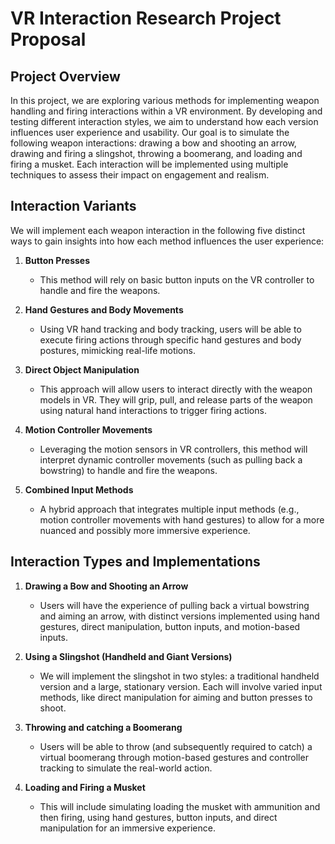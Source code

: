 # VR Interaction Research Project Proposal

## Project Overview

In this project, we are exploring various methods for implementing weapon handling and firing interactions within a VR environment. By developing and testing different interaction styles, we aim to understand how each version influences user experience and usability. Our goal is to simulate the following weapon interactions: drawing a bow and shooting an arrow, drawing and firing a slingshot, throwing a boomerang, and loading and firing a musket. Each interaction will be implemented using multiple techniques to assess their impact on engagement and realism.

## Interaction Variants

We will implement each weapon interaction in the following five distinct ways to gain insights into how each method influences the user experience:

1. **Button Presses**
   - This method will rely on basic button inputs on the VR controller to handle and fire the weapons.
2. **Hand Gestures and Body Movements**

   - Using VR hand tracking and body tracking, users will be able to execute firing actions through specific hand gestures and body postures, mimicking real-life motions.

3. **Direct Object Manipulation**

   - This approach will allow users to interact directly with the weapon models in VR. They will grip, pull, and release parts of the weapon using natural hand interactions to trigger firing actions.

4. **Motion Controller Movements**

   - Leveraging the motion sensors in VR controllers, this method will interpret dynamic controller movements (such as pulling back a bowstring) to handle and fire the weapons.

5. **Combined Input Methods**
   - A hybrid approach that integrates multiple input methods (e.g., motion controller movements with hand gestures) to allow for a more nuanced and possibly more immersive experience.

## Interaction Types and Implementations

1. **Drawing a Bow and Shooting an Arrow**

   - Users will have the experience of pulling back a virtual bowstring and aiming an arrow, with distinct versions implemented using hand gestures, direct manipulation, button inputs, and motion-based inputs.

2. **Using a Slingshot (Handheld and Giant Versions)**

   - We will implement the slingshot in two styles: a traditional handheld version and a large, stationary version. Each will involve varied input methods, like direct manipulation for aiming and button presses to shoot.

3. **Throwing and catching a Boomerang**

   - Users will be able to throw (and subsequently required to catch) a virtual boomerang through motion-based gestures and controller tracking to simulate the real-world action.

4. **Loading and Firing a Musket**
   - This will include simulating loading the musket with ammunition and then firing, using hand gestures, button inputs, and direct manipulation for an immersive experience.
